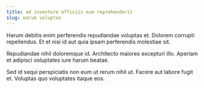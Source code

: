 ```yaml
---
title: ad inventore officiis eum reprehenderit
slug: earum voluptas
---
```


Harum debitis enim perferendis repudiandae voluptas et. Dolorem corrupti repellendus. Et et nisi id aut quia ipsam perferendis molestiae sit.

Repudiandae nihil doloremque id. Architecto maiores excepturi illo. Aperiam et adipisci voluptates iure harum beatae.

Sed id sequi perspiciatis non eum ut rerum nihil ut. Facere aut labore fugit et. Voluptas quo voluptates itaque eos.
